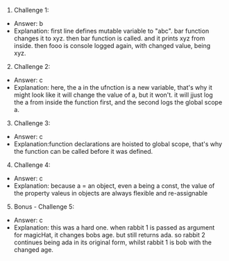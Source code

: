 1. Challenge 1:

- Answer: b
- Explanation: first line defines mutable variable to "abc". bar function changes it to xyz. then bar function is called. and it prints xyz from inside. then fooo is console logged again, with changed value, being xyz.

2. Challenge 2:

- Answer: c
- Explanation: here, the a in the ufnction is a new variable, that's why it might look like it will change the value of a, but it won't. it will jjust log the a from inside the function first, and the second logs the global scope a.

3. Challenge 3:

- Answer: c
- Explanation:function declarations are hoisted to global scope, that's why the function can be called before it was defined.

4. Challenge 4:

- Answer: c
- Explanation: because a = an object, even a being a const, the value of the property valeus in objects are always flexible and re-assignable

5. Bonus - Challenge 5:

- Answer: c
- Explanation: this was a hard one. when rabbit 1 is passed as argument for magicHat, it changes bobs age. but still returns ada. so rabbit 2 continues being ada in its original form, whilst rabbit 1 is bob with the changed age.

